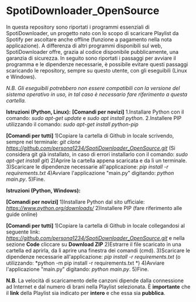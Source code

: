 # SpotiDownloader_OpenSource
In questa repository sono riportati i programmi essenziali di SpotiDownloader, un progetto nato con lo scopo di scaricare Playlist da Spotify per ascoltare anche offline (funzione a pagamento nella nota applicazione). 
A differenza di altri programmi disponibili sul web, SpotiDownloader offre, grazia al codice disponibile pubblicamente, una garanzia di sicurezza.
In seguito sono riportati i passaggi per avviare il programma e le dipendenze necessarie, è possibile evitare questi passaggi scaricando le repository, sempre su questo utente, con gli eseguibili (Linux e Windows). 

*N.B. Gli eseguibili potrebbero non essere compatibili con la versione del sistema operativo in uso, in tal caso è necessario fare riferimento a questa cartella.*


**Istruzioni (Python, Linux):**
**[Comandi per novizi]**
1.Installare Python con il comando: *sudo apt-get update* e *sudo apt install python*.
2.Installere PIP utilizzando il comando: *sudo apt-get install python-pip*

**[Comandi per tutti]**
1)Copiare la cartella di Github in locale scrivendo, sempre nel terminale: *git clone https://github.com/persona1234/SpotiDownloader_OpenSource.git* (Si considera git già installato, in caso di errori installarlo con il comando: *sudo apt-get install git*)
2)Aprire la cartella appena scaricata e da lì un terminale.
3)Scaricare le dipendenze necessarie all'applicazione: *pip install -r requirements.txt*
4)Avviare l'applicazione "main.py" digitando: *python main.py*.
5)Fine.

**Istruzioni (Python, Windows):**

**[Comandi per novizi]**
1)Installare Python dal sito ufficiale: *https://www.python.org/downloads/*
2)Installere PIP (fare riferimento alle guide online)

**[Comandi per tutti]**
1)Copiare la cartella di Github in locale collegandosi al seguente link: *https://github.com/persona1234/SpotiDownloader_OpenSource.git* e nella sezione **Code** cliccare su **Download ZIP**
2)Estrarre il file scaricato in una cartella ed aprirla, da lì aprire una finestra dei comandi (cmd).
3)Scaricare le dipendenze necessarie all'applicazione: *pip install -r requirements.txt* (o utilizzando: *python -m pip install -r requirements.txt *)
4)Avviare l'applicazione "main.py" digitando: *python main.py*.
5)Fine.

**N.B**. La velocità di scaricamento delle canzoni dipende dalla connessione ad Internet e dal numero di brani nella Playlist selezionata. È **importante** che il **link** della Playlist sia indicato per **intero** e che essa sia **pubblica**.
